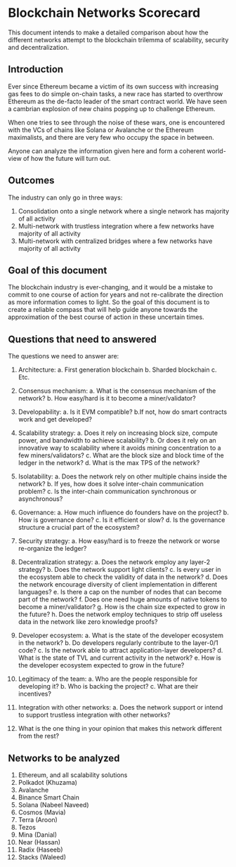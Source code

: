 # Blockchain Networks Scorecard
This document intends to make a detailed comparison about how the different networks attempt to the blockchain trilemma of scalability, security and decentralization.

## Introduction
Ever since Ethereum became a victim of its own success with increasing gas fees to do simple on-chain tasks, a new race has started to overthrow Ethereum as the de-facto leader of the smart contract world. We have seen a cambrian explosion of new chains popping up to challenge Ethereum.

When one tries to see through the noise of these wars, one is encountered with the VCs of chains like Solana or Avalanche or the Ethereum maximalists, and there are very few who occupy the space in between.

Anyone can analyze the information given here and form a coherent world-view of how the future will turn out.

## Outcomes
The industry can only go in three ways:
1. Consolidation onto a single network where a single network has majority of all activity
2. Multi-network with trustless integration where a few networks have majority of all activity
3. Multi-network with centralized bridges where a few networks have majority of all activity

## Goal of this document
The blockchain industry is ever-changing, and it would be a mistake to commit to one course of action for years and not re-calibrate the direction as more information comes to light. So the goal of this document is to create a reliable compass that will help guide anyone towards the approximation of the best course of action in these uncertain times.

## Questions that need to answered
The questions we need to answer are:

1. Architecture: 
  a. First generation blockchain
  b. Sharded blockchain
  c. Etc.
 
3. Consensus mechanism: 
  a. What is the consensus mechanism of the network?
  b. How easy/hard is it to become a miner/validator?
  
5. Developability: 
  a. Is it EVM compatible? 
  b.If not, how do smart contracts work and get developed?
  
4. Scalability strategy: 
  a. Does it rely on increasing block size, compute power, and bandwidth to achieve scalability? 
  b. Or does it rely on an innovative way to scalability where it avoids mining concentration to a few miners/validators? 
  c. What are the block size and block time of the ledger in the network?
  d. What is the max TPS of the network?
  
5. Isolatability: 
  a. Does the network rely on other multiple chains inside the network? 
  b. If yes, how does it solve inter-chain communication problem?
  c. Is the inter-chain communication synchronous or asynchronous?
  
6. Governance: 
  a. How much influence do founders have on the project? 
  b. How is governance done? 
  c. Is it efficient or slow? 
  d. Is the governance structure a crucial part of the ecosystem?
  
7. Security strategy: 
  a. How easy/hard is to freeze the network or worse re-organize the ledger?
  
8. Decentralization strategy: 
  a. Does the network employ any layer-2 strategy?
  b. Does the network support light clients? 
  c. Is every user in the ecosystem able to check the validity of data in the network?
  d. Does the network encourage diversity of client implementation in different languages?
  e. Is there a cap on the number of nodes that can become part of the network?
  f. Does one need huge amounts of native tokens to become a miner/validator?
  g. How is the chain size expected to grow in the future?
  h. Does the network employ techniques to strip off useless data in the network like zero knowledge proofs?
  
9. Developer ecosystem: 
  a. What is the state of the developer ecosystem in the network? 
  b. Do developers regularly contribute to the layer-0/1 code? 
  c. Is the network able to attract application-layer developers?
  d. What is the state of TVL and current activity in the network? 
  e. How is the developer ecosystem expected to grow in the future?
  
10. Legitimacy of the team: 
  a. Who are the people responsible for developing it? 
  b. Who is backing the project? 
  c. What are their incentives?
  
11. Integration with other networks: 
  a. Does the network support or intend to support trustless integration with other networks?
  
12. What is the one thing in your opinion that makes this network different from the rest?

## Networks to be analyzed
1. Ethereum, and all scalability solutions
2. Polkadot (Khuzama)
3. Avalanche
4. Binance Smart Chain
5. Solana (Nabeel Naveed)
6. Cosmos (Mavia)
7. Terra (Aroon)
8. Tezos
9. Mina (Danial)
10. Near (Hassan)
11. Radix (Haseeb)
12. Stacks (Waleed)
